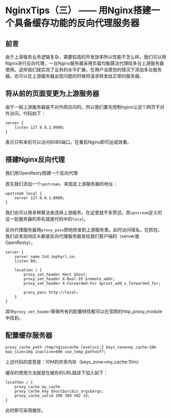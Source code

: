 # NginxTips（三） —— 用Nginx搭建一个具备缓存功能的反向代理服务器


## 前言

由于上游服务业务逻辑复杂，需要较高的开发效率所以性能不怎么样。我们可以用Nginx进行反向代理，一台Nginx服务器采用负载均衡算法代理给多台上游服务器使用。这样我们就实现了业务的水平扩展，在用户没感觉的情况下添加多台服务器。也可以在上游服务器出现问题的时候将请求转发给正常的服务器。

## 将从前的页面变更为上游服务器

由于一般上游服务器是不对外网访问的。所以我们要先控制nginx让这个网页不对外访问，代码如下：

```nginx
server {
    listen 127.0.0.1:8080;
}
```

表示只有本机可以访问8080端口。在重启Nginx即可达成效果。

## 搭建Nginx反向代理

我们用OpenResty搭建一个反向代理

首先我们添加一个`upstream`，来指定上游服务器的地址：

```nginx
upstream local {
    server 127.0.0.1:8080;
}
```

我们也可以用多种算法来选择上游服务。在这里就不多赘述。而`upstream`定义的这一批服务器的命名就是代码中的`local`。

反向代理服务器用`proxy_pass`把他转发到上游服务里。此时访问域名，在抓包，我们会发现响应头都是反向代理服务器发给我们客户端的（server是OpenResty）。

```nginx
server {
    server_name 2nd.zephyrl.co;
    listen 80;

    location / {
        proxy_set_header Host $host;
        proxy_set_header X-Real-IP $remote_addr;
        proxy_set_header X-Forwarded-For $proxt_add_x_forwarded_for;

        proxy_pass http://local;
    }
}
```

其中`proxy_set_header`等等所有的配置特性都可以在官网的http_proxy_module中找到。

## 配置缓存服务器

```nginx
proxy_cache_path /tmp/nginxcache levels=1:2 keys_zone=my_cache:10m max_size=10g inactive=60m use_temp_path=off;
```

上述代码的意思是：10M的共享内存（keys_zone=my_cache:10m）

缓存的使用方法就是在缓存的URL路径下加入如下：

```nginx
locathon / {
    proxy_cache my_cache
    proxy_cache_key $host$uri$is_args$args;
    proxy_cache_valid 200 304 302 1d;
}
```

此时即可采用缓存。
